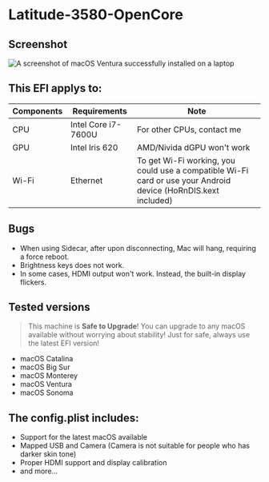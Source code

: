 # Latitude-3580-OpenCore

## Screenshot
![A screenshot of macOS Ventura successfully installed on a laptop](https://github.com/PGBSean/Latitude-3580-OpenCore/assets/97381104/c2ec18fa-e8e0-402f-942f-2da74377639d)



## This EFI applys to:
|  Components             |         Requirements                |            Note                      |
|---------------------|---------------------------------|--------------------------------------|
| CPU |  Intel Core i7-7600U          |  For other CPUs, contact me |
| GPU |  Intel Iris 620              | AMD/Nivida dGPU won't work |
| Wi-Fi | Ethernet  |  To get Wi-Fi working, you could use a compatible Wi-Fi card or use your Android device (HoRnDIS.kext included)|

## Bugs
- When using Sidecar, after upon disconnecting, Mac will hang, requiring a force reboot.
- Brightness keys does not work.
- In some cases, HDMI output won't work. Instead, the built-in display flickers.

## Tested versions
> This machine is **Safe to Upgrade**! You can upgrade to any macOS available without worrying about stability! Just for safe, always use the latest EFI version!
+ macOS Catalina
+ macOS Big Sur
+ macOS Monterey
+ macOS Ventura
+ macOS Sonoma

## The config.plist includes:
- Support for the latest macOS available
- Mapped USB and Camera (Camera is not suitable for people who has darker skin tone)
- Proper HDMI support and display calibration
- and more...
